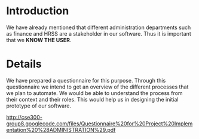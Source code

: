 # Introduction #

We have already mentioned that different administration departments such as finance and HRSS are a stakeholder in our software. Thus it is important that we **KNOW THE USER**.


# Details #

We have prepared a questionnaire for this purpose. Through this questionnaire we intend to get an overview of the different processes that we plan to automate. We would be able to understand the process from their context and their roles. This would help us in designing the initial prototype of our software.

http://cse300-group8.googlecode.com/files/Questionnaire%20for%20Project%20Implementation%20%28ADMINISTRATION%29.pdf

